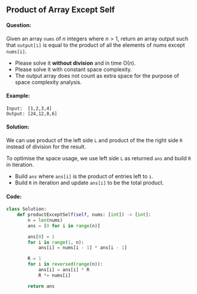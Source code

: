 ## Product of Array Except Self



#### Question:

Given an array `nums` of *n* integers where $n > 1$,  return an array output such that `output[i]` is equal to the product of all the elements of nums except `nums[i]`.

- Please solve it **without division** and in time O(*n*).
- Please solve it with constant space complexity.
- The output array does not count as extra space for the purpose of space complexity analysis.



#### Example:

```pseudocode
Input:  [1,2,3,4]
Output: [24,12,8,6]
```



#### Solution:

We can use product of the left side `L` and product of the the right side `R` instead of division for the result.

To optimise the space usage, we use left side `L` as returned `ans` and build `R` in iteration.

- Build `ans` where `ans[i]` is the product of entries left to `i`.
- Build `R` in iteration and update `ans[i]` to be the total product.



#### Code:

```python
class Solution:
    def productExceptSelf(self, nums: [int]) -> [int]:
        n = len(nums)
        ans = [0 for i in range(n)]

        ans[0] = 1
        for i in range(1, n):
            ans[i] = nums[i - 1] * ans[i - 1]

        R = 1
        for i in reversed(range(n)):
            ans[i] = ans[i] * R
            R *= nums[i]

        return ans
```

